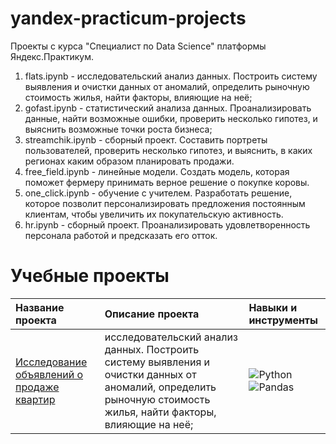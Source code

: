 # yandex-practicum-projects
Проекты с курса "Специалист по Data Science" платформы Яндекс.Практикум.

1. flats.ipynb - исследовательский анализ данных. Построить систему выявления и очистки данных от аномалий, определить рыночную стоимость жилья, найти факторы, влияющие на неё;
2. gofast.ipynb - статистический анализа данных. Проанализировать данные, найти возможные ошибки, проверить несколько гипотез, и выяснить возможные точки роста бизнеса;
3. streamchik.ipynb - сборный проект. Cоставить портреты пользователей, проверить несколько гипотез, и выяснить, в каких регионах каким образом планировать продажи.
4. free_field.ipynb - линейные модели. Создать модель, которая поможет фермеру принимать верное решение о покупке коровы.
5. one_click.ipynb - обучение с учителем. Разработать решение, которое позволит персонализировать предложения постоянным клиентам, чтобы увеличить их покупательскую активность.
6. hr.ipynb - сборный проект. Проанализировать удовлетворенность персонала работой и предсказать его отток.


# Учебные проекты

| Название проекта | Описание проекта | Навыки и инструменты |
| :---------------------- | :---------------------- | :---------------------- |
| [Исследование объявлений о продаже квартир](https://github.com/Aztekk/yandex-practicum-projects/blob/main/flats.ipynb) | исследовательский анализ данных. Построить систему выявления и очистки данных от аномалий, определить рыночную стоимость жилья, найти факторы, влияющие на неё;| <img alt="Python" src="https://img.shields.io/badge/python-%2314354C.svg?style=for-the-badge&logo=python&logoColor=white"/> <img alt="Pandas" src="https://img.shields.io/badge/pandas-%23150458.svg?style=for-the-badge&logo=pandas&logoColor=white" />|
